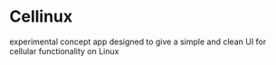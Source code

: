 # Cellinux
experimental concept app designed to give a simple and clean UI for cellular functionality on Linux
